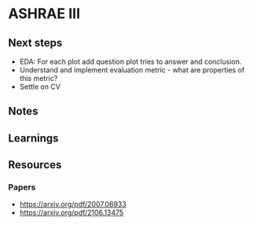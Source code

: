 # ASHRAE III

## Next steps

- EDA: For each plot add question plot tries to answer and conclusion.
- Understand and implement evaluation metric - what are properties of this metric?
- Settle on CV

## Notes

## Learnings

## Resources

### Papers
- https://arxiv.org/pdf/2007.06933
- https://arxiv.org/pdf/2106.13475